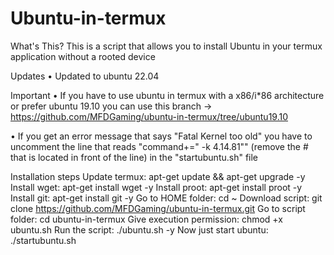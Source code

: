 # Ubuntu-in-termux
What's This?
This is a script that allows you to install Ubuntu in your termux application without a rooted device

Updates
• Updated to ubuntu 22.04

Important
• If you have to use ubuntu in termux with a x86/i*86 architecture or prefer ubuntu 19.10 you can use this branch -> https://github.com/MFDGaming/ubuntu-in-termux/tree/ubuntu19.10

• If you get an error message that says "Fatal Kernel too old" you have to uncomment the line that reads "command+=" -k 4.14.81"" (remove the # that is located in front of the line) in the "startubuntu.sh" file

Installation steps
Update termux: apt-get update && apt-get upgrade -y
Install wget: apt-get install wget -y
Install proot: apt-get install proot -y
Install git: apt-get install git -y
Go to HOME folder: cd ~
Download script: git clone https://github.com/MFDGaming/ubuntu-in-termux.git
Go to script folder: cd ubuntu-in-termux
Give execution permission: chmod +x ubuntu.sh
Run the script: ./ubuntu.sh -y
Now just start ubuntu: ./startubuntu.sh
